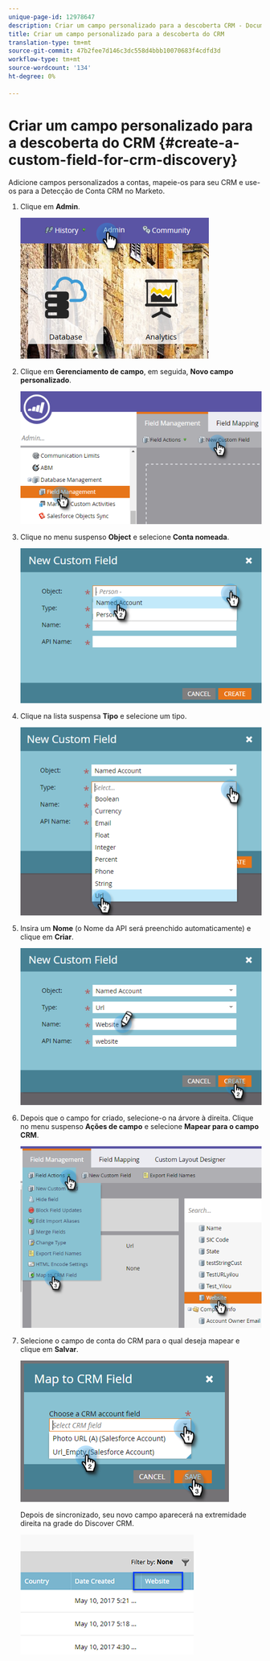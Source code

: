 ```yaml
---
unique-page-id: 12978647
description: Criar um campo personalizado para a descoberta CRM - Documentos do Marketing - Documentação do produto
title: Criar um campo personalizado para a descoberta do CRM
translation-type: tm+mt
source-git-commit: 47b2fee7d146c3dc558d4bbb10070683f4cdfd3d
workflow-type: tm+mt
source-wordcount: '134'
ht-degree: 0%

---
```



# Criar um campo personalizado para a descoberta do CRM {#create-a-custom-field-for-crm-discovery}

Adicione campos personalizados a contas, mapeie-os para seu CRM e use-os para a Detecção de Conta CRM no Marketo.

1. Clique em **Admin**.

   ![](assets/admin.png)

1. Clique em **Gerenciamento de campo**, em seguida, **Novo campo personalizado**.

   ![](assets/two-4.png)

1. Clique no menu suspenso **Object** e selecione **Conta nomeada**.

   ![](assets/three-3.png)

1. Clique na lista suspensa **Tipo** e selecione um tipo.

   ![](assets/four-3.png)

1. Insira um **Nome** (o Nome da API será preenchido automaticamente) e clique em **Criar**.

   ![](assets/five-3.png)

1. Depois que o campo for criado, selecione-o na árvore à direita. Clique no menu suspenso **Ações de campo** e selecione **Mapear para o campo CRM**.

   ![](assets/six-2.png)

1. Selecione o campo de conta do CRM para o qual deseja mapear e clique em **Salvar**.

   ![](assets/seven-1.png)

   Depois de sincronizado, seu novo campo aparecerá na extremidade direita na grade do Discover CRM.

   ![](assets/eight.png)

